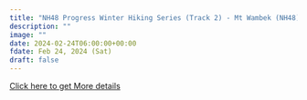 ```yaml
---
title: "NH48 Progress Winter Hiking Series (Track 2) - Mt Wambek (NH48) and Mt Starr King (52WAV)" 
description: ""
image: ""
date: 2024-02-24T06:00:00+00:00
fdate: Feb 24, 2024 (Sat)
draft: false
---
```

<a href="https://activities.outdoors.org/search/index.cfm/action/details/id/146885" target="_blank">Click here to get More details</a>

